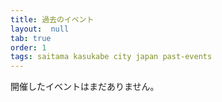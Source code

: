 ```yaml
---
title: 過去のイベント
layout:  null
tab: true
order: 1
tags: saitama kasukabe city japan past-events
---
```


開催したイベントはまだありません。
